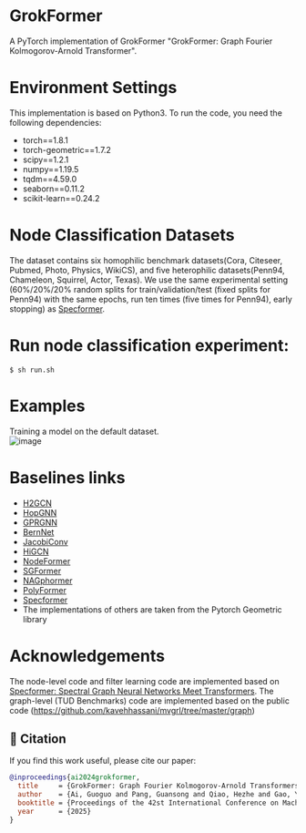 # GrokFormer
A PyTorch implementation of GrokFormer "GrokFormer: Graph Fourier Kolmogorov-Arnold Transformer". <br>
# Environment Settings
This implementation is based on Python3. To run the code, you need the following dependencies: <br>
* torch==1.8.1
* torch-geometric==1.7.2
* scipy==1.2.1
* numpy==1.19.5
* tqdm==4.59.0
* seaborn==0.11.2
* scikit-learn==0.24.2
# Node Classification Datasets
The dataset contains six homophilic benchmark datasets(Cora, Citeseer, Pubmed, Photo, Physics, WikiCS), and five heterophilic datasets(Penn94, Chameleon, Squirrel, Actor, Texas). We use the same experimental setting (60\%/20\%/20\% random splits for train/validation/test (fixed splits for Penn94) with the same epochs, run ten times (five times for Penn94), early stopping) as [Specformer](https://github.com/DSL-Lab/Specformer).  
# Run node classification experiment:
    $ sh run.sh
# Examples
 Training a model on the default dataset.  
![image](https://github.com/GGA23/GrokFormer/blob/main/GrokFormer_demo.gif)
# Baselines links
* [H2GCN](https://github.com/GitEventhandler/H2GCN-PyTorch)
* [HopGNN](https://github.com/JC-202/HopGNN)
* [GPRGNN](https://github.com/jianhao2016/GPRGNN)
* [BernNet](https://github.com/ivam-he/BernNet)
* [JacobiConv](https://github.com/GraphPKU/JacobiConv)
* [HiGCN](https://github.com/Yiminghh/HiGCN)
* [NodeFormer](https://github.com/qitianwu/NodeFormer)
* [SGFormer](https://github.com/qitianwu/SGFormer)
* [NAGphormer](https://github.com/JHL-HUST/NAGphormer)
* [PolyFormer](https://github.com/air029/PolyFormer)
* [Specformer](https://github.com/DSL-Lab/Specformer)
* The implementations of others are taken from the Pytorch Geometric library

# Acknowledgements
The node-level code and filter learning code are implemented based on [Specformer: Spectral Graph Neural Networks Meet Transformers](https://github.com/DSL-Lab/Specformer).
The graph-level (TUD Benchmarks) code are implemented based on the public code (https://github.com/kavehhassani/mvgrl/tree/master/graph)

## 📖 Citation

If you find this work useful, please cite our paper:

```bibtex
@inproceedings{ai2024grokformer,
  title     = {GrokFormer: Graph Fourier Kolmogorov-Arnold Transformers},
  author    = {Ai, Guoguo and Pang, Guansong and Qiao, Hezhe and Gao, Yuan and Yan, Hui},
  booktitle = {Proceedings of the 42st International Conference on Machine Learning (ICML)},
  year      = {2025}
}



